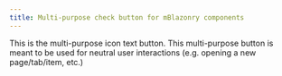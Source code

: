 ```yaml
---
title: Multi-purpose check button for mBlazonry components
---
```


This is the multi-purpose icon text button. This multi-purpose button is meant to be used for neutral user interactions (e.g. opening a new page/tab/item, etc.)